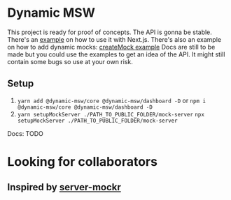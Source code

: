 # Dynamic MSW

This project is ready for proof of concepts. The API is gonna be stable. There's an [example](./examples/next) on how to use it with Next.js.
There's also an example on how to add dynamic mocks: [createMock example](./libs/mock-example/src/lib/mock-example.ts)
Docs are still to be made but you could use the examples to get an idea of the API.
It might still contain some bugs so use at your own risk.

## Setup

1. `yarn add @dynamic-msw/core @dynamic-msw/dashboard -D` or
   `npm i @dynamic-msw/core @dynamic-msw/dashboard -D`
2. `yarn setupMockServer ./PATH_TO_PUBLIC_FOLDER/mock-server`
   `npx setupMockServer ./PATH_TO_PUBLIC_FOLDER/mock-server`

Docs: TODO

# Looking for collaborators

## Inspired by [server-mockr](https://github.com/boschni/server-mockr)

